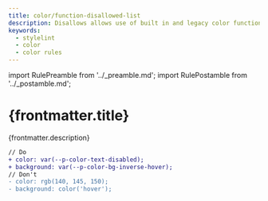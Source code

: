 ```yaml
---
title: color/function-disallowed-list
description: Disallows allows use of built in and legacy color functions.
keywords:
  - stylelint
  - color
  - color rules
---
```


import RulePreamble from '../_preamble.md';
import RulePostamble from '../_postamble.md';

# {frontmatter.title}

<Lede>{frontmatter.description}</Lede>

<RulePreamble category="color" />

```diff
// Do
+ color: var(--p-color-text-disabled);
+ background: var(--p-color-bg-inverse-hover);
// Don't
- color: rgb(140, 145, 150);
- background: color('hover');
```

<RulePostamble />
